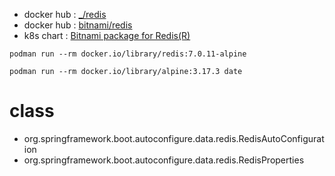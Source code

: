 

- docker hub : [_/redis](https://hub.docker.com/_/redis/tags)
- docker hub : [bitnami/redis](https://hub.docker.com/r/bitnami/redis/tags)
- k8s chart : [Bitnami package for Redis(R)](https://github.com/bitnami/charts/blob/main/bitnami/redis/README.md)


```shell
podman run --rm docker.io/library/redis:7.0.11-alpine

podman run --rm docker.io/library/alpine:3.17.3 date
```


# class 
- org.springframework.boot.autoconfigure.data.redis.RedisAutoConfiguration
- org.springframework.boot.autoconfigure.data.redis.RedisProperties